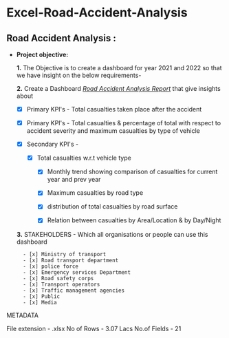 # Excel-Road-Accident-Analysis

 

## Road Accident Analysis :


- **Project objective:** 

  **1.** The Objective is to create a dashboard for year 2021 and 2022 so that we have insight on the below requirements-

  **2.** Create a Dashboard _[Road Accident Analysis Report](https://github.com/A-Sagarika97/Excel-Road-Accident-Analysis/blob/main/excel_project_Road_accident.pdf)_ that give insights about
  
     - [x]	Primary KPI's   - Total casualties taken place after the accident

     - [x]	Primary KPI's 	- Total casualties & percentage of total with respect to accident   severity and maximum casualties by type of vehicle

     - [x]	Secondary KPI's - 
        
         - [x]	Total casualties w.r.t vehicle type
		     - [x]	Monthly trend showing comparison of casualties for current year and prev year
		     - [x]	Maximum casualties by road type
		     - [x]	distribution of total casualties by road surface
		     - [x]	Relation between casualties by Area/Location & by Day/Night


  **3.**  STAKEHOLDERS - Which all organisations or people can use this dashboard

		- [x] Ministry of transport
		- [x] Road transport department
		- [x] police force
		- [x] Emergency services Department
		- [x] Road safety corps
		- [x] Transport operators
		- [x] Traffic management agencies
		- [x] Public
		- [x] Media


METADATA

File extension - .xlsx
No of Rows - 3.07 Lacs
No.of Fields - 21


